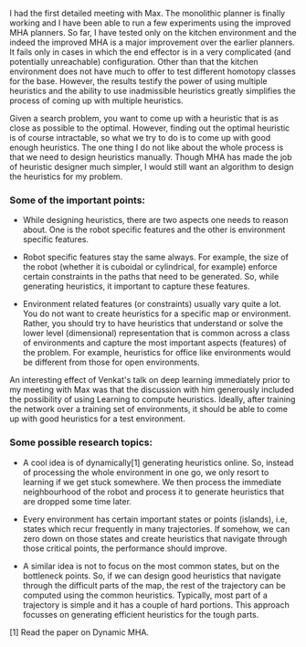 I had the first detailed meeting with Max. The monolithic planner is finally
working and I have been able to run a few experiments using the improved MHA
planners. So far, I have tested only on the kitchen environment and the indeed
the improved MHA is a major improvement over the earlier planners. It fails
only in cases in which the end effector is in a very complicated (and
potentially unreachable) configuration. Other than that the kitchen environment
does not have much to offer to test different homotopy classes for the base.
However, the results testify the power of using multiple heuristics and the
ability to use inadmissible heuristics greatly simplifies the process of coming
up with multiple heuristics.

Given a search problem, you want to come up with a heuristic that is as close
as possible to the  optimal. However, finding out the optimal heuristic is of
course intractable, so what we try to do is to come up with good enough
heuristics. The one thing I do not like about the whole process is that we need
to design heuristics manually. Though MHA has made the job of heuristic
designer much simpler, I would still want an algorithm to design the heuristics
for my problem. 

### Some of the important points:

* While designing heuristics, there are two aspects one needs to reason about.
  One is the robot specific features and the other is environment specific
  features.

* Robot specific features stay the same always. For example, the size of the
  robot (whether it is cuboidal or cylindrical, for example) enforce certain
  constraints in the paths that need to be generated. So, while generating
  heuristics, it important to capture these features.

* Environment related features (or constraints) usually vary quite a lot. You
  do not want to create heuristics for a specific map or environment. Rather,
  you should try to have heuristics that understand or solve the lower level
  (dimensional) representation that is common across a class of environments
  and capture the most important aspects (features) of the problem. For
  example, heuristics for office like environments would be different from those
  for open environments.

An interesting effect of Venkat's talk on deep learning immediately prior to
my meeting with Max was that the discussion with him generously included the
possibility of using Learning to compute heuristics. Ideally, after training
the network over a training set of environments, it should be able to come up
with good heuristics for a test environment.

### Some possible research topics:

* A cool idea is of dynamically[1] generating heuristics online. So,
  instead of processing the whole environment in one go, we only resort to
  learning if we get stuck somewhere. We then process the immediate
  neighbourhood of the robot and process it to generate heuristics that are
  dropped some time later.

* Every environment has certain important states or points (islands), i.e, states which
  recur frequently in many trajectories. If somehow, we can zero down on those
  states and create heuristics that navigate through those critical points, the
  performance should improve.

* A similar idea is not to focus on the most common states, but on the
  bottleneck points. So, if we can design good heuristics that navigate through
  the difficult parts of the map, the rest of the trajectory can be computed
  using the common heuristics. Typically, most part of a trajectory is simple
  and it has a couple of hard portions. This approach focusses on generating
  efficient heuristics for the tough parts.


[1] Read the paper on Dynamic MHA.


